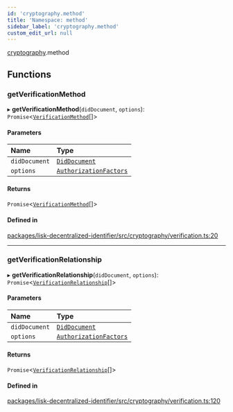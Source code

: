 ```yaml
---
id: 'cryptography.method'
title: 'Namespace: method'
sidebar_label: 'cryptography.method'
custom_edit_url: null
---
```


[cryptography](cryptography.md).method

## Functions

### getVerificationMethod

▸ **getVerificationMethod**(`didDocument`, `options`): `Promise`<[`VerificationMethod`](../interfaces/VerificationMethod.md)[]\>

#### Parameters

| Name          | Type                                                            |
| :------------ | :-------------------------------------------------------------- |
| `didDocument` | [`DidDocument`](../interfaces/DidDocument.md)                   |
| `options`     | [`AuthorizationFactors`](../interfaces/AuthorizationFactors.md) |

#### Returns

`Promise`<[`VerificationMethod`](../interfaces/VerificationMethod.md)[]\>

#### Defined in

[packages/lisk-decentralized-identifier/src/cryptography/verification.ts:20](https://github.com/aldhosutra/lisk-did/blob/dd73109/packages/lisk-decentralized-identifier/src/cryptography/verification.ts#L20)

---

### getVerificationRelationship

▸ **getVerificationRelationship**(`didDocument`, `options`): `Promise`<[`VerificationRelationship`](../modules.md#verificationrelationship)[]\>

#### Parameters

| Name          | Type                                                            |
| :------------ | :-------------------------------------------------------------- |
| `didDocument` | [`DidDocument`](../interfaces/DidDocument.md)                   |
| `options`     | [`AuthorizationFactors`](../interfaces/AuthorizationFactors.md) |

#### Returns

`Promise`<[`VerificationRelationship`](../modules.md#verificationrelationship)[]\>

#### Defined in

[packages/lisk-decentralized-identifier/src/cryptography/verification.ts:120](https://github.com/aldhosutra/lisk-did/blob/dd73109/packages/lisk-decentralized-identifier/src/cryptography/verification.ts#L120)
